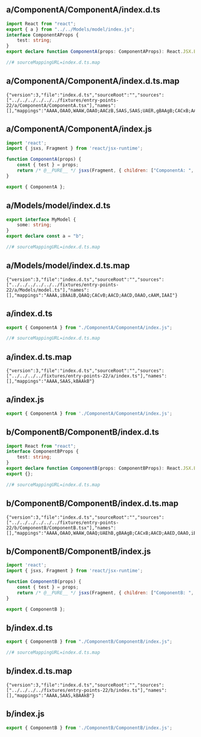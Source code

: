 ## a/ComponentA/ComponentA/index.d.ts

```ts
import React from "react";
export { a } from "../../Models/model/index.js";
interface ComponentAProps {
	test: string;
}
export declare function ComponentA(props: ComponentAProps): React.JSX.Element;

//# sourceMappingURL=index.d.ts.map
```
## a/ComponentA/ComponentA/index.d.ts.map

```map
{"version":3,"file":"index.d.ts","sourceRoot":"","sources":["../../../../../../fixtures/entry-points-22/a/ComponentA/ComponentA.tsx"],"names":[],"mappings":"AAAA,OAAO,WAAW,OAAO;AACzB,SAAS,SAAS;UAER,gBAAgB;CACxB;AACD;AAED,OAAO,iBAAS,WAAWA,OAAO,kBAAkB,MAAM,IAAI"}
```
## a/ComponentA/ComponentA/index.js

```js
import 'react';
import { jsxs, Fragment } from 'react/jsx-runtime';

function ComponentA(props) {
	const { test } = props;
	return /* @__PURE__ */ jsxs(Fragment, { children: ["ComponentA: ", test] });
}

export { ComponentA };

```
## a/Models/model/index.d.ts

```ts
export interface MyModel {
	some: string;
}
export declare const a = "b";

//# sourceMappingURL=index.d.ts.map
```
## a/Models/model/index.d.ts.map

```map
{"version":3,"file":"index.d.ts","sourceRoot":"","sources":["../../../../../../fixtures/entry-points-22/a/Models/model.ts"],"names":[],"mappings":"AAAA,iBAAiB,QAAQ;CACvB;AACD;AACD,OAAO,cAAM,IAAI"}
```
## a/index.d.ts

```ts
export { ComponentA } from "./ComponentA/ComponentA/index.js";

//# sourceMappingURL=index.d.ts.map
```
## a/index.d.ts.map

```map
{"version":3,"file":"index.d.ts","sourceRoot":"","sources":["../../../../fixtures/entry-points-22/a/index.ts"],"names":[],"mappings":"AAAA,SAAS,kBAAkB"}
```
## a/index.js

```js
export { ComponentA } from './ComponentA/ComponentA/index.js';

```
## b/ComponentB/ComponentB/index.d.ts

```ts
import React from "react";
interface ComponentBProps {
	test: string;
}
export declare function ComponentB(props: ComponentBProps): React.JSX.Element;
export {};

//# sourceMappingURL=index.d.ts.map
```
## b/ComponentB/ComponentB/index.d.ts.map

```map
{"version":3,"file":"index.d.ts","sourceRoot":"","sources":["../../../../../../fixtures/entry-points-22/b/ComponentB/ComponentB.tsx"],"names":[],"mappings":"AAAA,OAAO,WAAW,OAAQ;UAEhB,gBAAgB;CACxB;AACD;AAED,OAAO,iBAAS,WAAWA,OAAO,kBAAkB,MAAM,IAAI"}
```
## b/ComponentB/ComponentB/index.js

```js
import 'react';
import { jsxs, Fragment } from 'react/jsx-runtime';

function ComponentB(props) {
	const { test } = props;
	return /* @__PURE__ */ jsxs(Fragment, { children: ["ComponentB: ", test] });
}

export { ComponentB };

```
## b/index.d.ts

```ts
export { ComponentB } from "./ComponentB/ComponentB/index.js";

//# sourceMappingURL=index.d.ts.map
```
## b/index.d.ts.map

```map
{"version":3,"file":"index.d.ts","sourceRoot":"","sources":["../../../../fixtures/entry-points-22/b/index.ts"],"names":[],"mappings":"AAAA,SAAS,kBAAkB"}
```
## b/index.js

```js
export { ComponentB } from './ComponentB/ComponentB/index.js';

```